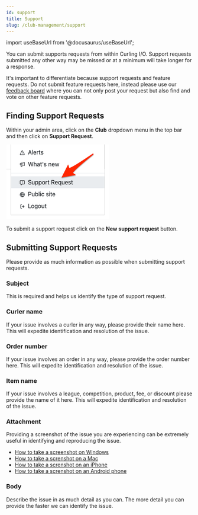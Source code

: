 ```yaml
---
id: support
title: Support
slug: /club-management/support
---
```

import useBaseUrl from '@docusaurus/useBaseUrl';

You can submit supports requests from within Curling I/O. Support requests submitted any other way may be missed or at a minimum will take longer for a response.

It's important to differentiate because support requests and feature requests. Do not submit feature requests here, instead please use our [feedback board](https://curling.canny.io/clubs) where you can not only post your request but also find and vote on other feature requests.

## Finding Support Requests

Within your admin area, click on the **Club** dropdown menu in the top bar and then click on **Support Request**.

![Navigation](/img/docs/club-management/support/navigation.png)

To submit a support request click on the **New support request** button.


## Submitting Support Requests

Please provide as much information as possible when submitting support requests.

### Subject

This is required and helps us identify the type of support request.

### Curler name

If your issue involves a curler in any way, please provide their name here. This will expedite identification and resolution of the issue.

### Order number

If your issue involves an order in any way, please provide the order number here. This will expedite identification and resolution of the issue.

### Item name

If your issue involves a league, competition, product, fee, or discount please provide the name of it here. This will expedite identification and resolution of the issue.

### Attachment

Providing a screenshot of the issue you are experiencing can be extremely useful in identifying and reproducing the issue.

- [How to take a screenshot on Windows](https://support.microsoft.com/en-us/windows/use-snipping-tool-to-capture-screenshots-00246869-1843-655f-f220-97299b865f6b)
- [How to take a screnshot on a Mac](https://support.apple.com/en-ca/102646)
- [How to take a screnshot on an iPhone](https://support.apple.com/en-ca/102616)
- [How to take a screnshot on an Android phone](https://support.google.com/android/answer/9075928?hl=en)

### Body

Describe the issue in as much detail as you can. The more detail you can provide the faster we can identify the issue.
